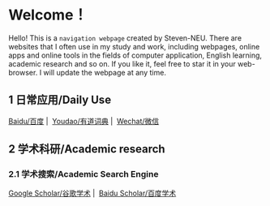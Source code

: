 # Welcome！

Hello! This is a `navigation webpage` created by Steven-NEU. There are websites that I often use in my study and work, including  webpages, online apps and online tools in the fields of computer application, English learning, academic research and so on. If you like it, feel free to star it in your web-browser. I will update the webpage at any time.

## 1 日常应用/Daily Use
[Baidu/百度](www.baidu.com)  |  [Youdao/有道词典](http://dict.youdao.com/)  |  [Wechat/微信](https://wx.qq.com)

## 2 学术科研/Academic research
### 2.1 学术搜索/Academic Search Engine
[Google Scholar/谷歌学术](https://scholar.google.com)  |  [Baidu Scholar/百度学术](http://xueshu.baidu.com)


